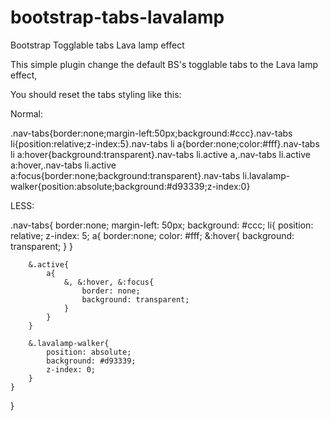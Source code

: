bootstrap-tabs-lavalamp
=======================

Bootstrap Togglable tabs Lava lamp effect

This simple plugin change the default BS's togglable tabs to the Lava lamp effect,

You should reset the tabs styling like this:

Normal:

.nav-tabs{border:none;margin-left:50px;background:#ccc}.nav-tabs li{position:relative;z-index:5}.nav-tabs li a{border:none;color:#fff}.nav-tabs li a:hover{background:transparent}.nav-tabs li.active a,.nav-tabs li.active a:hover,.nav-tabs li.active a:focus{border:none;background:transparent}.nav-tabs li.lavalamp-walker{position:absolute;background:#d93339;z-index:0}

LESS:

.nav-tabs{
	border:none;
	margin-left: 50px;
	background: #ccc;
	li{
		position: relative;
		z-index: 5;
		a{
			border:none;
			color: #fff;
			&:hover{
				background: transparent;
			}
		}

		&.active{
			a{
				&, &:hover, &:focus{
					border: none;
					background: transparent;
				}
			}
		}

		&.lavalamp-walker{
			position: absolute;
			background: #d93339;
			z-index: 0;
		}
	}
}
